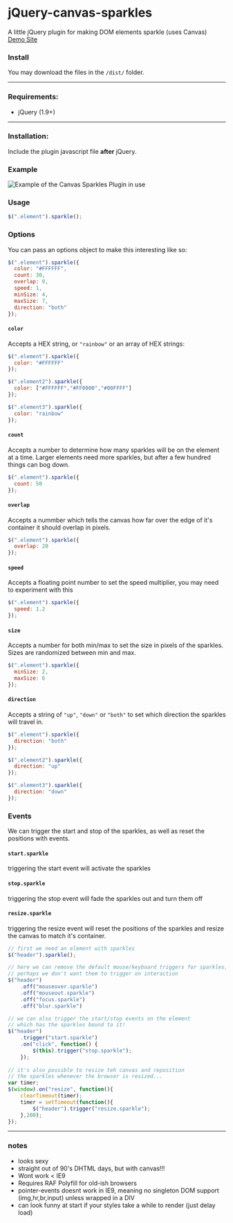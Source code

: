 # jQuery-canvas-sparkles

A little jQuery plugin for making DOM elements sparkle (uses Canvas)  
[Demo Site](http://simeydotme.github.io/jQuery-canvas-sparkles/)

### Install
You may download the files in the `/dist/` folder.

------------------------------------  
  
### Requirements:
  - jQuery (1.9+)
  
------------------------------------  
  
### Installation:   
Include the plugin javascript file __after__ jQuery.

### Example
![Example of the Canvas Sparkles Plugin in use](http://files.simey.me/sparkles.gif "Canvas Soarkles")

### Usage
```js
$(".element").sparkle();
```

### Options
You can pass an options object to make this interesting like so:
```js
$(".element").sparkle({
  color: "#FFFFFF",
  count: 30,
  overlap: 0,
  speed: 1,
  minSize: 4,
  maxSize: 7,
  direction: "both"
});
```

#### `color`
Accepts a HEX string, or `"rainbow"` or an array of HEX strings:
```js
$(".element").sparkle({
  color: "#FFFFFF"
});

$(".element2").sparkle({
  color: ["#FFFFFF","#FF0000","#00FFFF"]
});

$(".element3").sparkle({
  color: "rainbow"
});
```

#### `count`
Accepts a number to determine how many sparkles will be on the element at a time. Larger elements need more sparkles, but after a few hundred things can bog down.
```js
$(".element").sparkle({
  count: 50
});
```

#### `overlap`
Accepts a nummber which tells the canvas how far over the edge of it's container it should overlap in pixels.
```js
$(".element").sparkle({
  overlap: 20
});
```

#### `speed`
Accepts a floating point number to set the speed multiplier, you may need to experiment with this
```js
$(".element").sparkle({
  speed: 1.2
});
```

#### `size`
Accepts a number for both min/max to set the size in pixels of the sparkles. Sizes are randomized between min and max.
```js
$(".element").sparkle({
  minSize: 2,
  maxSize: 6
});
```

#### `direction`
Accepts a string of `"up"`, `"down"` or `"both"` to set which direction the sparkles will travel in.
```js
$(".element").sparkle({
  direction: "both"
});

$(".element2").sparkle({
  direction: "up"
});

$(".element3").sparkle({
  direction: "down"
});
```


### Events
We can trigger the start and stop of the sparkles, as well as reset the positions with events.

#### `start.sparkle`
triggering the start event will activate the sparkles
#### `stop.sparkle`
triggering the stop event will fade the sparkles out and turn them off
#### `resize.sparkle`
triggering the resize event will reset the positions of the sparkles and resize the canvas to match it's container.

```js
// first we need an element with sparkles
$("header").sparkle();

// here we can remove the default mouse/keyboard triggers for sparkles,
// perhaps we don't want them to trigger on interaction
$("header")
    .off("mouseover.sparkle")
    .off("mouseout.sparkle")
    .off("focus.sparkle")
    .off("blur.sparkle")

// we can also trigger the start/stop events on the element
// which has the sparkles bound to it!
$("header")
    .trigger("start.sparkle")
    .on("click", function() {
        $(this).trigger("stop.sparkle");
    });
    
// it's also possible to resize teh canvas and reposition 
// the sparkles whenever the browser is resized...
var timer;
$(window).on("resize", function(){
    clearTimeout(timer);
    timer = setTimeout(function(){
        $("header").trigger("resize.sparkle");
    },200);
});
```



-----

### notes
- looks sexy
- straight out of 90's DHTML days, but with canvas!!!
- Wont work < IE9
- Requires RAF Polyfill for old-ish browsers
- pointer-events doesnt work in IE9, meaning no singleton DOM support (img,hr,br,input) unless wrapped in a DIV
- can look funny at start if your styles take a while to render (just delay load)
